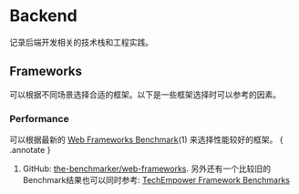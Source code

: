 # Backend

记录后端开发相关的技术栈和工程实践。

## Frameworks

可以根据不同场景选择合适的框架。以下是一些框架选择时可以参考的因素。

### Performance
可以根据最新的
[Web Frameworks Benchmark](https://web-frameworks-benchmark.netlify.app/result)(1)
来选择性能较好的框架。
{ .annotate }

1. GitHub: [the-benchmarker/web-frameworks](https://github.com/the-benchmarker/web-frameworks).
另外还有一个比较旧的Benchmark结果也可以同时参考: [TechEmpower Framework Benchmarks](https://www.techempower.com/benchmarks/)
